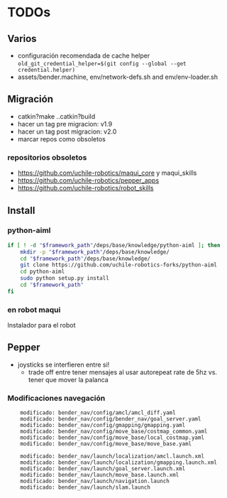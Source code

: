 
# TODOs


## Varios

* configuración recomendada de cache helper `old_git_credential_helper=$(git config --global --get credential.helper)`
* assets/bender.machine, env/network-defs.sh and env/env-loader.sh

##  Migración

* catkin?make ..catkin?build
* hacer un tag pre migracion: v1.9
* hacer un tag post migracion: v2.0
* marcar repos como obsoletos


### repositorios obsoletos

* https://github.com/uchile-robotics/maqui_core y maqui_skills
* https://github.com/uchile-robotics/pepper_apps
* https://github.com/uchile-robotics/robot_skills


## Install

### python-aiml

```bash
if [ ! -d "$framework_path"/deps/base/knowledge/python-aiml ]; then
	mkdir -p "$framework_path"/deps/base/knowledge/
	cd "$framework_path"/deps/base/knowledge/
	git clone https://github.com/uchile-robotics-forks/python-aiml
	cd python-aiml
	sudo python setup.py install
	cd "$framework_path"
fi
```

### en robot maqui

Instalador para el robot


## Pepper


* joysticks se interfieren entre si!
    * trade off entre tener mensajes al usar autorepeat rate de 5hz vs. tener que mover la palanca

###  Modificaciones navegación

```
    modificado: bender_nav/config/amcl/amcl_diff.yaml
    modificado: bender_nav/config/bender_nav/goal_server.yaml
    modificado: bender_nav/config/gmapping/gmapping.yaml
    modificado: bender_nav/config/move_base/costmap_common.yaml
    modificado: bender_nav/config/move_base/local_costmap.yaml
    modificado: bender_nav/config/move_base/move_base.yaml
    
    modificado: bender_nav/launch/localization/amcl.launch.xml
    modificado: bender_nav/launch/localization/gmapping.launch.xml
    modificado: bender_nav/launch/goal_server.launch.xml
    modificado: bender_nav/launch/move_base.launch.xml
    modificado: bender_nav/launch/navigation.launch
    modificado: bender_nav/launch/slam.launch
```
